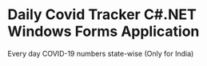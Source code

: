 # Daily Covid Tracker C#.NET Windows Forms Application
Every day COVID-19 numbers state-wise (Only for India) 
